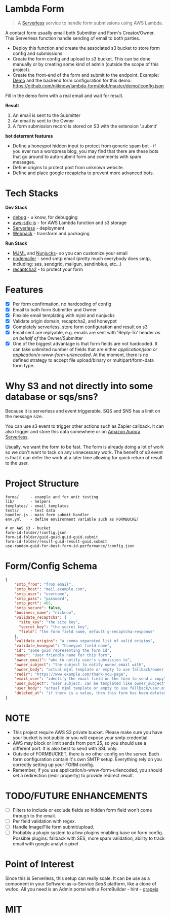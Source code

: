 # Lambda Form
> A [Serverless](https://serverless.com/) service to handle form submissions using AWS Lambda.

A contact form usually email both Submitter and Form's Creator/Owner.  This Serverless function handle sending of email to both parties.

- Deploy this function and create the associated s3 bucket to store form config and submissions.
- Create the form config and upload to s3 bucket.  This can be done manually or by creating some kind of admin (outside the scope of this project).
- Create the front-end of the form and submit to the endpoint.  Example: [Demo](https://niiknow.github.io/lambda-form/demo/) and the backend form configuration for this demo: https://github.com/niiknow/lambda-form/blob/master/demo/!config.json

Fill in the demo form with a real email and wait for result.

**Result**
1. An email is sent to the Submitter
2. An email is sent to the Owner
3. A form submission record is stored on S3 with the extension '.submit'

**bot deterrent features**
- Define a honeypot hidden input to protect from generic spam bot - if you ever run a wordpress blog, you may find that there are these bots that go around to auto-submit form and comments with spam messages.
- Define origins to protect post from unknown website.
- Define and place google recaptcha to prevent more advanced bots.

# Tech Stacks
**Dev Stack**
* [debug](https://github.com/visionmedia/debug) - u know, for debugging
* [aws-sdk-js](https://github.com/aws/aws-sdk-js) - for AWS Lambda function and s3 storage
* [Serverless](https://serverless.com/) - deployment
* [Webpack](https://github.com/webpack/webpack) - transform and packaging

**Run Stack**
* [MJML](https://mjml.io/) and [Nunjucks](https://mozilla.github.io/nunjucks/)- so you can customize your email
* [nodemailer](https://github.com/nodemailer/nodemailer) - send smtp email (pretty much everybody does smtp, including: ses, sendgrid, mailgun, sendinblue, etc...)
* [recaptcha2](https://github.com/fereidani/recaptcha2) - to protect your form

# Features
- [x] Per form confirmation, no hardcoding of config
- [x] Email to both form Submitter and Owner
- [x] Flexible email templating with mjml and nunjucks
- [x] Validate origin domain, recaptcha2, and honeypot
- [x] Completely serverless, store form configuration and result on s3 
- [x] Email sent are replyable, e.g. emails are sent with 'Reply-To' header *as on behalf of* the Owner/Submitter
- [x] One of the biggest advantage is that form fields are not hardcoded.  It can take unlimited number of fields that are either *application/json or application/x-www-form-urlencoded*.  At the moment, there is no defined strategy to accept file upload/binary or multipart/form-data form type.

# Why S3 and not directly into some database or sqs/sns?
Because it is serverless and event triggerable.  SQS and SNS has a limit on the message size.

You can use s3 event to trigger other actions such as Zapier callback.  It can also trigger and store this data somewhere or on [Amazon Aurora Serverless](https://aws.amazon.com/rds/aurora/serverless/).

Usually, we want the form to be fast.  The form is already doing a lot of work so we don't want to tack on any unnecessary work.  The benefit of s3 event is that it can defer the work at a later time allowing for quick return of result to the user.

# Project Structure
```shell
forms/     - example and for unit testing
lib/       - helpers
templates/ - email templates
tests/     - test data
handler.js - main form submit handler
env.yml    - define environment variable such as FORMBUCKET

# on AWS s3 - bucket
form-id-folder/!config.json
form-id-folder/guid-guid-guid-guid.submit
form-id-folder/result-guid-result-guid.submit
use-random-guid-for-best-form-id-performance/!config.json
```

# Form/Config Schema
```json
{
    "smtp_from": "from email",
    "smtp_host": "mail.example.com",
    "smtp_user": "username",
    "smtp_pass": "password",
    "smtp_port": 465,
    "smtp_secure": false,
    "business_name": "niiknow",
    "validate_recaptcha": {
      "site_key": "the site key",
      "secret_key": "the secret key",
      "field": "the form field name, default g-recaptcha-response"
    },
    "validate_origins": "a comma separated list of valid origins",
    "validate_honeypot": "honeypot field name",
    "id": "some guid representing the form id",
    "name": "User friendly name for this form",
    "owner_email": "who to notify user's submission to",
    "owner_subject": "the subject to notify owner_email with",
    "owner_body": "actual mjml template or empty to use fallback/owner.mjml",
    "redir": "https://www.example.com/thank-you-page",
    "email_user": "identify the email field on the form to send a copy",
    "user_subject": "user subject, can be templated like owner_subject",
    "user_body": "actual mjml template or empty to use fallback/user.mjml",
    "deleted_at": "if there is a value, then this form has been deleted"
}
```

# NOTE
* This project require AWS S3 private bucket.  Please make sure you have your bucket is not public or you will expose your smtp credential.
* AWS may block or limit sends from port 25, so you should use a different port.  It is also best to send with SSL only.
* Outside of FORMBUCKET, there is no other config on the server. Each form configuration contain it's own SMTP setup.  Everything rely on you correctly setting up your FORM config.
* Remember, if you use application/x-www-form-urlencoded, you should set a redirection (redir property) to provide redirect result.

# TODO/FUTURE ENHANCEMENTS
- [ ] Filters to include or exclude fields so hidden form field won't come through to the email.
- [ ] Per field validation with regex.
- [ ] Handle Image/File form submit/upload.
- [ ] Probably a plugin system to allow plugins enabling base on form config.  Possible plugins:  fallback with SES, more spam validation, ability to track email with google analytic pixel

# Point of Interest
Since this is Serverless, this setup can really scale.  It can be use as a component in your Software-as-a-Service *SaaS* platform, like a clone of wufoo.  All you need is an Admin portal with a FormBuilder - hint - [grapejs](https://github.com/artf/grapesjs)

# MIT
